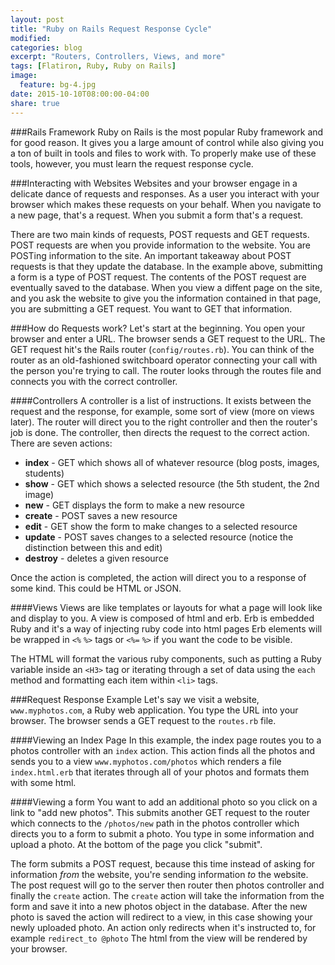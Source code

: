 ```yaml
---
layout: post
title: "Ruby on Rails Request Response Cycle"
modified:
categories: blog
excerpt: "Routers, Controllers, Views, and more"
tags: [Flatiron, Ruby, Ruby on Rails]
image:
  feature: bg-4.jpg
date: 2015-10-10T08:00:00-04:00
share: true
---
```


###Rails Framework
Ruby on Rails is the most popular Ruby framework and for good reason. It gives you a large amount of control while also giving you a ton of built in tools and files to work with. To properly make use of these tools, however, you must learn the request response cycle. 

###Interacting with Websites
Websites and your browser engage in a delicate dance of requests and responses. As a user you interact with your browser which makes these requests on your behalf. When you navigate to a new page, that's a request. When you submit a form that's a request. 

There are two main kinds of requests, POST requests and GET requests. POST requests are when you provide information to the website. You are POSTing information to the site. An important takeaway about POST requests is that they update the database. In the example above, submitting a form is a type of POST request. The contents of the POST request are eventually saved to the database. When you view a diffent page on the site, and you ask the website to give you the information contained in that page, you are submitting a GET request. You want to GET that information.

###How do Requests work?
Let's start at the beginning. You open your browser and enter a URL. The browser sends a GET request to the URL. The GET request hit's the Rails router (`config/routes.rb`). You can think of the router as an old-fashioned switchboard operator connecting your call with the person you're trying to call. The router looks through the routes file and connects you with the correct controller.

####Controllers
A controller is a list of instructions. It exists between the request and the response, for example, some sort of view (more on views later). The router will direct you to the right controller and then the router's job is done. The controller, then directs the request to the correct action. There are seven actions:

 - **index** - GET which shows all of whatever resource (blog posts, images, students)
 - **show** - GET which shows a selected resource (the 5th student, the 2nd image)
 - **new** - GET displays the form to make a new resource
 - **create** - POST saves a new resource
 - **edit** - GET show the form to make changes to a selected resource
 - **update** - POST saves changes to a selected resource (notice the distinction between this and edit)
 - **destroy** - deletes a given resource 

Once the action is completed, the action will direct you to a response of some kind. This could be HTML or JSON.

####Views 
 Views are like templates or layouts for what a page will look like and display to you. A view is composed of html and erb. Erb is embedded Ruby and it's a way of injecting ruby code into html pages Erb elements will be wrapped in `<%` `%>` tags or `<%=` `%>` if you want the code to be visible. 

 The HTML will format the various ruby components, such as putting a Ruby variable inside an `<H3>` tag or iterating through a set of data using the `each` method and formatting each item within `<li>` tags.

###Request Response Example
Let's say we visit a website, `www.myphotos.com`, a Ruby web application. You type the URL into your browser. The browser sends a GET request to the `routes.rb` file.

####Viewing an Index Page
In this example, the index page routes you to a  photos controller with an `index` action. This action finds all the photos and sends you to a view `www.myphotos.com/photos` which renders a file `index.html.erb` that iterates through all of your photos and formats them with some html.

####Viewing a form
You want to add an additional photo so you click on a link to "add new photos". This submits another GET request to the router which connects to the `/photos/new` path in the photos controller which directs you to a form to submit a photo. You type in some information and upload a photo. At the bottom of the page you click "submit".

The form submits a POST request, because this time instead of asking for information *from* the website, you're sending information *to* the website. The post request will go to the server then router then photos controller and finally the `create` action. The `create` action will take the information from the form and save it into a new photos object in the database. After the new photo is saved the action will redirect to a view, in this case showing your newly uploaded photo. An action only redirects when it's instructed to, for example `redirect_to @photo` The html from the view will be rendered by your browser.





















